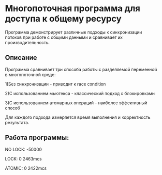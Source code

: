 # Многопоточная программа для доступа к общему ресурсу
Программа демонстрирует различные подходы к синхронизации потоков при работе с общими данными и сравнивает их производительность.
## Описание
Программа сравнивает три способа работы с разделяемой переменной в многопоточной среде:

1)Без синхронизации - приводит к race condition

2)С использованием мьютекса - классический подход с блокировками

3)С использованием атомарных операций - наиболее эффективный способ

Для каждого подхода измеряется время выполнения и корректность результата.

## Работа программы:
NO LOCK: -50000

LOCK: 0 2463mcs

ATOMIC: 0 2422mcs

